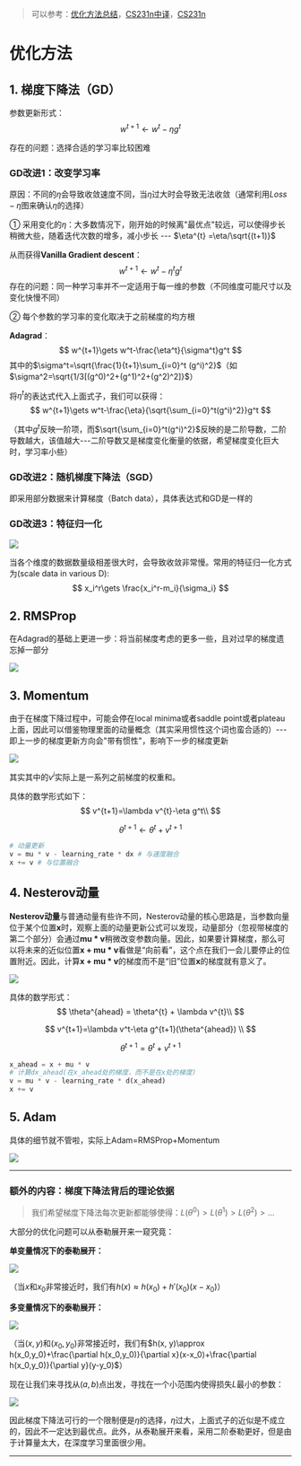> 可以参考：[优化方法总结](https://zhuanlan.zhihu.com/p/22252270)，[CS231n中译](https://zhuanlan.zhihu.com/p/22252270)，[CS231n](http://cs231n.github.io/neural-networks-3/)

# 优化方法

## 1. 梯度下降法（GD）

参数更新形式：
$$
w^{t+1}\gets w^{t}-\eta g^t
$$

存在的问题：选择合适的学习率比较困难

### GD改进1：改变学习率

原因：不同的$\eta$会导致收敛速度不同，当$\eta$过大时会导致无法收敛（通常利用$Loss-\eta$图来确认$\eta$的选择）

① 采用变化的$\eta$：大多数情况下，刚开始的时候离"最优点"较远，可以使得步长稍微大些，随着迭代次数的增多，减小步长 --- $\eta^{t} =\eta/\sqrt{(t+1)}$

从而获得**Vanilla Gradient descent**：
$$
w^{t+1}\gets w^t-\eta ^t g^t
$$
存在的问题：同一种学习率并不一定适用于每一维的参数（不同维度可能尺寸以及变化快慢不同）

② 每个参数的学习率的变化取决于之前梯度的均方根

**Adagrad**：
$$
w^{t+1}\gets w^t-\frac{\eta^t}{\sigma^t}g^t
$$
其中的$\sigma^t=\sqrt{\frac{1}{t+1}\sum_{i=0}^t (g^i)^2}$（如$\sigma^2=\sqrt{1/3[(g^0)^2+(g^1)^2+(g^2)^2]}$）

将$\eta^t$的表达式代入上面式子，我们可以获得：
$$
w^{t+1}\gets w^t-\frac{\eta}{\sqrt{\sum_{i=0}^t(g^i)^2}}g^t
$$

（其中$g^t$反映一阶项，而$\sqrt{\sum_{i=0}^t(g^i)^2}$反映的是二阶导数，二阶导数越大，该值越大---二阶导数又是梯度变化衡量的依据，希望梯度变化巨大时，学习率小些）

### GD改进2：随机梯度下降法（SGD）

即采用部分数据来计算梯度（Batch data），具体表达式和GD是一样的

### GD改进3：特征归一化

![](png/optim1.png)

当各个维度的数据数量级相差很大时，会导致收敛非常慢。常用的特征归一化方式为(scale data in various D):
$$
x_i^r\gets \frac{x_i^r-m_i}{\sigma_i}
$$

## 2. RMSProp

在Adagrad的基础上更进一步：将当前梯度考虑的更多一些，且对过早的梯度遗忘掉一部分

![](png/optim2.png)

## 3. Momentum

由于在梯度下降过程中，可能会停在local minima或者saddle point或者plateau上面，因此可以借鉴物理里面的动量概念（其实采用惯性这个词也蛮合适的）--- 即上一步的梯度更新方向会"带有惯性"，影响下一步的梯度更新

![](png/optim4.png)

其实其中的$v^i$实际上是一系列之前梯度的权重和。

具体的数学形式如下：
$$
v^{t+1}=\lambda v^{t}-\eta g^t\\
$$
>
$$
\theta^{t+1}\gets \theta^{t}+v^{t+1}
$$

```python
# 动量更新
v = mu * v - learning_rate * dx # 与速度融合
x += v # 与位置融合
```

## 4. Nesterov动量

**Nesterov动量**与普通动量有些许不同，Nesterov动量的核心思路是，当参数向量位于某个位置**x**时，观察上面的动量更新公式可以发现，动量部分（忽视带梯度的第二个部分）会通过**mu \* v**稍微改变参数向量。因此，如果要计算梯度，那么可以将未来的近似位置**x + mu \* v**看做是“向前看”，这个点在我们一会儿要停止的位置附近。因此，计算**x + mu \* v**的梯度而不是“旧”位置**x**的梯度就有意义了。

![](png/optim6.png)

具体的数学形式：
$$
\theta^{ahead} = \theta^{t} + \lambda v^{t}\\
$$
>
$$
v^{t+1}=\lambda v^t-\eta g^{t+1}(\theta^{ahead}) \\
$$
>
$$
\theta^{t+1}=\theta^t+v^{t+1}
$$

```python
x_ahead = x + mu * v
# 计算dx_ahead(在x_ahead处的梯度，而不是在x处的梯度)
v = mu * v - learning_rate * d(x_ahead)
x += v
```

## 5. Adam

具体的细节就不管啦，实际上Adam=RMSProp+Momentum

![](png/optim5.png)

---

### 额外的内容：梯度下降法背后的理论依据

> 我们希望梯度下降法每次更新都能够使得：$L(\theta^0)>L(\theta^1)>L(\theta^2)>...$

大部分的优化问题可以从泰勒展开来一窥究竟：

**单变量情况下的泰勒展开：**

![](png/optim7.png)

（当$x$和$x_0$非常接近时，我们有$h(x)\approx h(x_0)+h'(x_0)(x-x_0)$）

**多变量情况下的泰勒展开：**

![](png/optim8.png)

（当$(x,y)$和$(x_0,y_0)$非常接近时，我们有$h(x, y)\approx h(x_0,y_0)+\frac{\partial h(x_0,y_0)}{\partial x}(x-x_0)+\frac{\partial h(x_0,y_0)}{\partial y}(y-y_0)$）

现在让我们来寻找从$(a,b)$点出发，寻找在一个小范围内使得损失$L$最小的参数：

![](png/optim9.png)

因此梯度下降法可行的一个限制便是$\eta$的选择，$\eta$过大，上面式子的近似是不成立的，因此不一定达到最优点。此外，从泰勒展开来看，采用二阶泰勒更好，但是由于计算量太大，在深度学习里面很少用。

---









